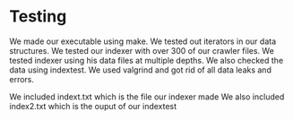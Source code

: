 # Testing
We made our executable using make.
We tested out iterators in our data structures.
We tested our indexer with over 300 of our crawler files.
We tested indexer using his data files at multiple depths.
We also checked the data using indextest. We used valgrind and got rid of all
data leaks and errors.

We included indext.txt which is the file our indexer made
We also included index2.txt which is the ouput of our indextest

